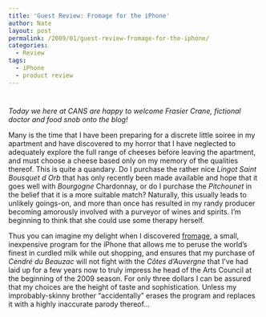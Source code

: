 ```yaml
---
title: 'Guest Review: Fromage for the iPhone'
author: Nate
layout: post
permalink: /2009/01/guest-review-fromage-for-the-iphone/
categories:
  - Review
tags:
  - iPhone
  - product review
---
```

# 

*Today we here at CANS are happy to welcome Frasier Crane, fictional doctor and food snob onto the blog!*

Many is the time that I have been preparing for a discrete little soiree in my apartment and have discovered to my horror that I have neglected to adequately explore the full range of cheeses before leaving the apartment, and must choose a cheese based only on my memory of the qualities thereof. This is quite a quandary. Do I purchase the rather nice *Lingot Saint Bousquet d Orb* that has only recently been made available and hope that it goes well with *Bourgogne* Chardonnay, or do I purchase the *Pitchounet* in the belief that it is a more suitable match? Naturally, this usually leads to unlikely goings-on, and more than once has resulted in my randy producer becoming amorously involved with a purveyor of wines and spirits. I’m beginning to think that she could use some therapy herself.

Thus you can imagine my delight when I discovered [fromage][1], a small, inexpensive program for the iPhone that allows me to peruse the world’s finest in curdled milk while out shopping, and ensures that my purchase of *Cendré du Beauzac* will not fight with the *Côtes d’Auvergne* that I’ve had laid up for a few years now to truly impress he head of the Arts Council at the beginning of the 2009 season. For only three dollars I can be assured that my choices are the height of taste and sophistication. Unless my improbably-skinny brother “accidentally” erases the program and replaces it with a highly inaccurate parody thereof…

 [1]: http://www.databaseconstructs.com/fromage.html